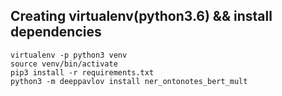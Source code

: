 ## Creating virtualenv(python3.6) && install dependencies

```
virtualenv -p python3 venv
source venv/bin/activate
pip3 install -r requirements.txt
python3 -m deeppavlov install ner_ontonotes_bert_mult
```